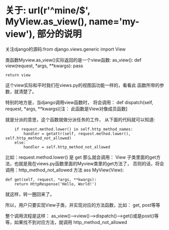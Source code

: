 # 关于: url(r'^mine/$', MyView.as_view(), name='my-view'), 部分的说明

关注django的源码:from django.views.generic import View

类函数Myview.as_view()实际返回的是一个view函数:
as_view():
    def view(request, *args, **kwargs):
        pass

    return view

这个view实际和平时我们在views.py的视图函功能一样的，看看此
函数所带的参数，就清楚了。


特别的地方是，当django调用view函数时，
将会调用：
def dispatch(self, request, *args, **kwargs)[注： 此函数是View对像成员函数]

就是分派的意思，这个函数就做分派任务的工作， 从下面的代码就可以知道:

        if request.method.lower() in self.http_method_names:
            handler = getattr(self, request.method.lower(), self.http_method_not_allowed)
        else:
            handler = self.http_method_not_allowed


比如：request.method.lower() 是 get
那么就会调用：
View 子类里面的get方法，也就是我在views.py函数里面的Myview类里的get方法了，
否则的话，将会调用：http_method_not_allowed 方法
ass MyView(View):

    def get(self, request, *args, **kwargs):
        return HttpResponse('Hello, World!')



就这样，转一圈回来了。




所以，用户只要实现View子类，并实现对应的方法函数，比如：
get, post等等

整个调用流程是这样：
as_view()-->view()-->dispatch()-->get()或是post()等等，如果找不到对应方法，就调用 http_method_not_allowed

